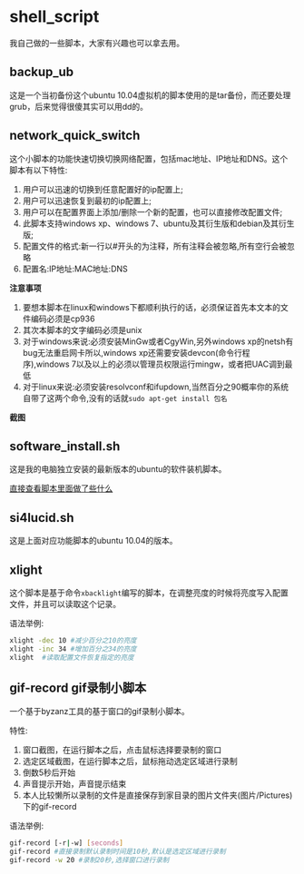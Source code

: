 # shell_script

我自己做的一些脚本，大家有兴趣也可以拿去用。

## backup_ub

这是一个当初备份这个ubuntu 10.04虚拟机的脚本使用的是tar备份，而还要处理grub，后来觉得很傻其实可以用dd的。

## network_quick_switch

这个小脚本的功能快速切换切换网络配置，包括mac地址、IP地址和DNS。这个脚本有以下特性:

1. 用户可以迅速的切换到任意配置好的ip配置上;
2. 用户可以迅速恢复到最初的ip配置上;
3. 用户可以在配置界面上添加/删除一个新的配置，也可以直接修改配置文件;
4. 此脚本支持windows xp、windows 7、ubuntu及其衍生版和debian及其衍生版;
5. 配置文件的格式:新一行以#开头的为注释，所有注释会被忽略,所有空行会被忽略
6. 配置名:IP地址:MAC地址:DNS

**注意事项** 

1. 要想本脚本在linux和windows下都顺利执行的话，必须保证首先本文本的文件编码必须是cp936
2. 其次本脚本的文字编码必须是unix
3. 对于windows来说:必须安装MinGw或者CgyWin,另外windows xp的netsh有bug无法重启网卡所以,windows xp还需要安装devcon(命令行程序),windows 7以及以上的必须以管理员权限运行mingw，或者把UAC调到最低
4. 对于linux来说:必须安装resolvconf和ifupdown,当然百分之90概率你的系统自带了这两个命令,没有的话就`sudo apt-get install 包名`

**截图** 



## software_install.sh

这是我的电脑独立安装的最新版本的ubuntu的软件装机脚本。

[直接查看脚本里面做了些什么](software_install.sh)

## si4lucid.sh

这是上面对应功能脚本的ubuntu 10.04的版本。

## xlight

这个脚本是基于命令`xbacklight`编写的脚本，在调整亮度的时候将亮度写入配置文件，并且可以读取这个记录。

语法举例:

```bash
xlight -dec 10 #减少百分之10的亮度
xlight -inc 34 #增加百分之34的亮度
xlight  #读取配置文件恢复指定的亮度
```

## gif-record gif录制小脚本

一个基于byzanz工具的基于窗口的gif录制小脚本。

特性:

1. 窗口截图，在运行脚本之后，点击鼠标选择要录制的窗口
1. 选定区域截图，在运行脚本之后，鼠标拖动选定区域进行录制
2. 倒数5秒后开始
3. 声音提示开始，声音提示结束
4. 本人比较懒所以录制的文件是直接保存到家目录的图片文件夹(图片/Pictures)下的gif-record

语法举例:

```bash
gif-record [-r|-w] [seconds]
gif-record #直接录制默认录制时间是10秒,默认是选定区域进行录制
gif-record -w 20 #录制20秒,选择窗口进行录制
```

